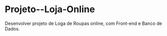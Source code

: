 # Projeto--Loja-Online
Desenvolver projeto de Loga de Roupas online, com Front-end e Banco de Dados.
